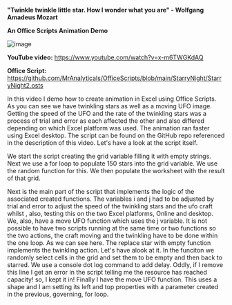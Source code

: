 **"Twinkle twinkle little star. How I wonder what you are" -  Wolfgang Amadeus Mozart**

**An Office Scripts Animation Demo**


![image](https://user-images.githubusercontent.com/47678539/215289777-460cf1d2-22f4-4824-8396-751559a13ad8.png)

**YouTube video:**  https://www.youtube.com/watch?v=x-m6TWGKdAQ

**Office Script:** https://github.com/MrAnalyticals/OfficeScripts/blob/main/StarryNight/StarryNight2.osts

In this video I demo how to create animation in Excel using Office Scripts. As you can see we have twinkling stars as well as a moving UFO image. 
Getting the speed of the UFO and the rate of the twinkling stars was a process of trial and error as each affected the other and also differed depending on which Excel platform was used. The animation ran faster using Excel desktop.
The script can be found on the GitHub repo referenced in the description of this video. 
Let's have a look at the script itself.

We start the script creating the grid variable filling it with empty strings.
Next we use a for loop to populate 150 stars into the grid variable. We use the random function for this. 
We then populate the worksheet with the result of that grid.

Next is the main part of the script that implements the logic of the associated created functions. The variables i and j had to be adjusted by trial and error to adjust the speed of the twinkling stars and the ufo craft whilst , also, testing this on the two Excel platforms, Online and desktop. 
We, also, have a move UFO function which uses the j variable. It is not possible to have two scripts running at the same time or two functions so the two actions, the craft moving and the twinkling have to be done within the one loop. As we can see here.
The replace star with empty function implements the twinkling action. 
Let's have alook at it. 
In the funciton we randomly select cells in the grid and set them to be empty and then back to starred. We use a console dot log command to add delay. Oddly, if I remove this line I get an error in the script telling me the resource has reached capacity! so, I kept it in! 
Finally I have the move UFO function. This uses a shape and I am setting its left and top properties with a parameter created in the previous, governing, for loop.

